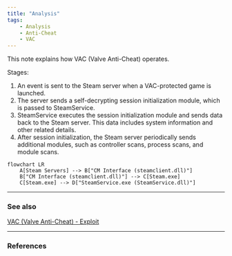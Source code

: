 ```yaml
---
title: "Analysis"
tags:
    - Analysis
    - Anti-Cheat
    - VAC
---
```


This note explains how VAC (Valve Anti-Cheat) operates.

Stages:
1. An event is sent to the Steam server when a VAC-protected game is launched.
2. The server sends a self-decrypting session initialization module, which is passed to SteamService.
3. SteamService executes the session initialization module and sends data back to the Steam server. This data includes system information and other related details.
4. After session initialization, the Steam server periodically sends additional modules, such as controller scans, process scans, and module scans.

```mermaid
flowchart LR
    A[Steam Servers] --> B["CM Interface (steamclient.dll)"]
    B["CM Interface (steamclient.dll)"] --> C[Steam.exe]
    C[Steam.exe] --> D["SteamService.exe (SteamService.dll)"]
```

---
### See also
[VAC (Valve Anti-Cheat) - Exploit](exploit)

---
### References
